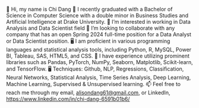 👋 Hi, my name is Chi Dang
🌱 I recently graduated with a Bachelor of Science in Computer Science with a double minor in Business Studies and Artificial Intelligence at Drake University.
👀 I’m interested in working in Data Analysis and Data Scientist field
💞️ I’m looking to collaborate with any company that has an open Spring 2024 full-time position for a Data Analyst or Data Scientist position.
🖥️ I am proficient in various programming languages and statistical analysis tools, including Python, R, MySQL, Power BI, Tableau, SAS, HTML5, and CSS.
🤗 I have experience utilizing prominent libraries such as Pandas, PyTorch, NumPy, Seaborn, Matplotlib, Scikit-learn, and TensorFlow.
🖥️ Techniques: Github, NLP, Regressions, Classification, Neural Networks, Statistical Analysis, Time Series Analysis, Deep Learning, Machine
Learning, Supervised & Unsupervised learning.
📫 Feel free to reach me through my email, alisondang61@gmail.com, or LinkedIn, https://www.linkedin.com/in/chi-dang-6591b01b6/
